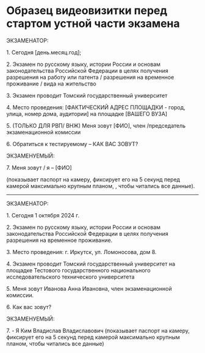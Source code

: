 # Образец видеовизитки перед стартом устной части экзамена

ЭКЗАМЕНАТОР:

1\. Сегодня \[день.месяц.год];

2\. Экзамен по русскому языку, истории России и основам законодательства Российской Федерации в целях получения разрешения на работу или патента / разрешения на временное проживание / вида на жительство

3\. Экзамен проводит Томский государственный университет

4\. Место проведения: \[ФАКТИЧЕСКИЙ АДРЕС ПЛОЩАДКИ - город, улица, номер дома, аудитории] на площадке \[ВАШЕГО ВУЗА]

5\. (ТОЛЬКО ДЛЯ РВП/ ВНЖ) Меня зовут \[ФИО], член /председатель экзаменационной комиссии

6\. Обратиться к тестируемому – КАК ВАС ЗОВУТ?

ЭКЗАМЕНУЕМЫЙ:

7\. Меня зовут / я – \[ФИО]

(показывает паспорт на камеру, фиксирует его на 5 секунд перед камерой максимально крупным планом, , чтобы читались все данные).



***

ЭКЗАМЕНАТОР:

1\. Сегодня 1 октября 2024 г.

2\. Экзамен по русскому языку, истории России и основам законодательства Российской Федерации в целях получения разрешения на временное проживание.

3\. Место проведения: г. Иркутск, ул. Ломоносова, дом 8.

4\. Экзамен проводит Томский государственный университет на площадке Тестового государственного национального исследовательского технического университета&#x20;

5\. Меня зовут Иванова Анна Ивановна, член экзаменационной комиссии.

6\. Как вас зовут?&#x20;

ЭКЗАМЕНУЕМЫЙ:

7\. - Я Ким Владислав Владиславович  (показывает паспорт на камеру, фиксирует его на 5 секунд перед камерой максимально крупным планом, чтобы читались все данные)
